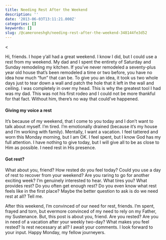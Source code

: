 ```yaml
---
title: Needing Rest After the Weekend
description: ''
date: '2013-06-03T13:11:21.000Z'
categories: []
keywords: []
slug: /@cameroneshgh/needing-rest-after-the-weekend-348144fe3d52
---
```


<

Hi, friends. I hope y’all had a great weekend. I know I did, but I could use a rest from my weekend. My dad and I spent the entirety of Saturday and Sunday remodeling my kitchen. If you’ve never remodeled a seventy-plus year old house that’s been remodeled a time or two before, you have no idea how much “fun” that can be. To give you an idea, it took us two whole days just to tear down a wall and patch the hole that it left in the wall and ceiling. I was completely in over my head. This is why the greatest tool I had was my dad. This was not his first rodeo and I could not be more thankful for that fact. Without him, there’s no way that could’ve happened.

#### Giving my voice a rest

It’s because of my weekend, that I come to you today and I don’t want to talk about myself. I’m tired. I’m emotionally drained (because it’s my house and I’m working with family). Mentally, I want a vacation. I feel tattered and worn this Monday morning, but I am OK. I feel spent, but I know God has my full attention. I have nothing to give today, but I will give all to be as close to Him as possible. I need rest in His presence.

#### Got rest?

What about you, friend? How rested do you feel today? Could you use a day of rest to recover from your weekend? Are you raring to go for another exciting week? I’m genuinely interested to hear. What tires you? What provides rest? Do you often get enough rest? Do you even know what rest feels like in the first place? Maybe the better question to ask is do we need rest at all? Tell me.

After this weekend, I’m convinced of our need for rest, friends. I’m spent, frayed and torn, but evermore convinced of my need to rely on my Father, my Sustenance. But, this post is about you, friend. Are you rested? Are you in need of a vacation after your weekly two-day? What makes you feel rested? Is rest necessary at all? I await your comments. I look forward to your input. Happy Monday, my fellow journeyers.
